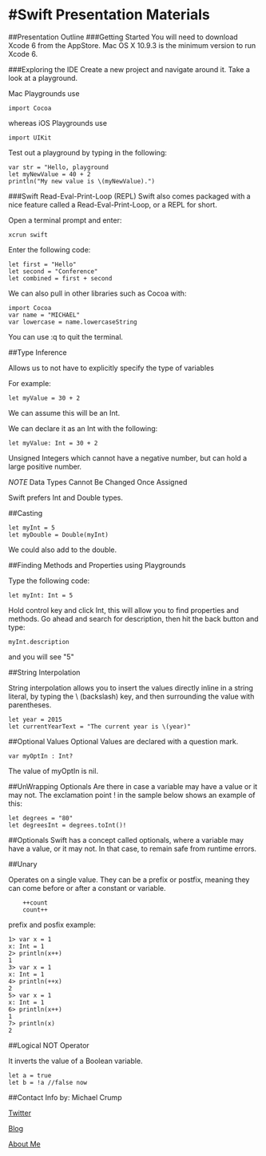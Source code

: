 #Swift Presentation Materials
================

##Presentation Outline
###Getting Started
You will need to download Xcode 6 from the AppStore. 
Mac OS X 10.9.3 is the minimum version to run Xcode 6.


###Exploring the IDE
Create a new project and navigate around it. 
Take a look at a playground. 

Mac Playgrounds use

	import Cocoa
	
whereas iOS Playgrounds use

	import UIKit
	
Test out a playground by typing in the following:

	var str = "Hello, playground
	let myNewValue = 40 + 2
	println("My new value is \(myNewValue).")

###Swift Read-Eval-Print-Loop (REPL)
Swift also comes packaged with a nice feature called a Read-Eval-Print-Loop, or a REPL for short.

Open a terminal prompt and enter: 

	xcrun swift

Enter the following code:

	let first = "Hello"
	let second = "Conference"
	let combined = first + second
	
We can also pull in other libraries such as Cocoa with: 

	import Cocoa
	var name = "MICHAEL"
	var lowercase = name.lowercaseString 

You can use :q to quit the terminal. 

##Type Inference

Allows us to not have to explicitly specify the type of variables

For example: 
	
	let myValue = 30 + 2
	
We can assume this will be an Int.

We can declare it as an Int with the following: 

	let myValue: Int = 30 + 2
	
Unsigned Integers which cannot have a negative number, but can hold a large positive number. 

*NOTE* Data Types Cannot Be Changed Once Assigned

Swift prefers Int and Double types. 


##Casting

	let myInt = 5
	let myDouble = Double(myInt)

We could also add to the double. 

##Finding Methods and Properties using Playgrounds

Type the following code: 

	let myInt: Int = 5
	
Hold control key and click Int, this will allow you to find properties and methods. Go ahead and search for description, then hit the back button and type: 

	myInt.description
	
and you will see "5"

##String Interpolation

String interpolation allows you to insert the values directly inline in a string literal, by typing the \ (backslash) key, and then surrounding the value with parentheses.

	let year = 2015
	let currentYearText = "The current year is \(year)"

##Optional Values
Optional Values are declared with a question mark. 

	var myOptIn : Int?
	
The value of myOptIn is nil.

##UnWrapping Optionals
Are there in case a variable may have a value or it may not. The exclamation point ! in the sample below shows an example of this: 

	let degrees = "80"
	let degreesInt = degrees.toInt()!
	
##Optionals
Swift has a concept called optionals, where a variable may have a value, or it may not. In that case, to remain safe from runtime errors.

##Unary

Operates on a single value. They can be a prefix or postfix, meaning they can come before or after a constant or variable. 

		++count
		count++
		
prefix and posfix example:

	1> var x = 1 
	x: Int = 1
  	2> println(x++) 
	1
  	3> var x = 1 
	x: Int = 1
  	4> println(++x) 
	2
  	5> var x = 1 
	x: Int = 1
  	6> println(x++) 
	1
  	7> println(x) 
	2
  

##Logical NOT Operator

It inverts the value of a Boolean variable.

	let a = true
	let b = !a //false now


##Contact Info
by: Michael Crump 

[Twitter](http://twitter.com/mbcrump)

[Blog](http://michaelcrump.net)

[About Me](http://about.me/mbcrump)
